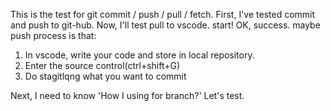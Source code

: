 This is the test for git commit / push / pull / fetch.
First, I've tested commit and push to git-hub.
Now, I'll test pull to vscode. start!
OK, success. 
maybe push process is that:
1. In vscode, write your code and store in local repository.
2. Enter the source control(ctrl+shift+G)
3. Do stagitlqng what you want to commit 


Next, I need to know 'How I using for branch?'
Let's test. 